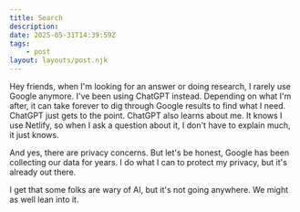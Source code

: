 ```yaml
---
title: Search
description:
date: 2025-05-31T14:39:59Z
tags:
	- post
layout: layouts/post.njk
---
```


Hey friends, when I'm looking for an answer or doing research, I rarely use Google anymore. I've been using ChatGPT instead. Depending on what I'm after, it can take forever to dig through Google results to find what I need. ChatGPT just gets to the point. ChatGPT also learns about me. It knows I use Netlify, so when I ask a question about it, I don't have to explain much, it just knows.

And yes, there are privacy concerns. But let's be honest, Google has been collecting our data for years. I do what I can to protect my privacy, but it's already out there.

I get that some folks are wary of AI, but it's not going anywhere. We might as well lean into it.